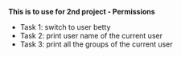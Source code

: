 **This is to use for 2nd project - Permissions**

- Task 1: switch to user betty
- Task 2: print user name of the current user
- Task 3: print all the groups of the current user
